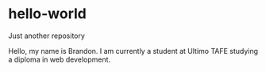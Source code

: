 # hello-world
Just another repository

Hello, my name is Brandon. I am currently a student at Ultimo TAFE studying a diploma in web development.
